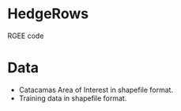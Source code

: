 # HedgeRows

RGEE code

# Data

- Catacamas Area of Interest in shapefile format.
- Training data in shapefile format.
